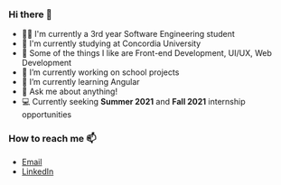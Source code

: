 ### Hi there 👋

-  👩‍💻  I'm currently a 3rd year Software Engineering student
- 🏫 I'm currently studying at Concordia University
- 💙 Some of the things I like are Front-end Development, UI/UX, Web Development 
- 🔭 I’m currently working on school projects
- 🌱 I’m currently learning Angular
- 💬 Ask me about anything!
- 💻 Currently seeking **Summer 2021** and **Fall 2021** internship opportunities

### How to reach me 📫

- [Email](mailto:tiffzng@gmail.com)
- [LinkedIn](https://www.linkedin.com/in/ti-zeng/)

